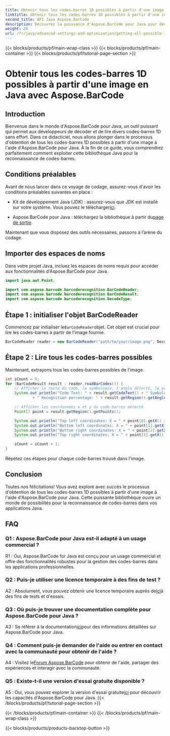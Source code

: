 ```yaml
---
title: Obtenir tous les codes-barres 1D possibles à partir d'une image en Java avec Aspose.BarCode
linktitle: Obtenir tous les codes-barres 1D possibles à partir d'une image
second_title: API Java Aspose.BarCode
description: Découvrez la puissance d'Aspose.BarCode pour Java pour décoder les codes-barres 1D sans effort. Téléchargez-le dès maintenant pour une intégration transparente dans vos applications Java.
weight: 20
url: /fr/java/advanced-settings-and-optimization/getting-all-possible-1d-barcodes-image/
---
```


{{< blocks/products/pf/main-wrap-class >}}
{{< blocks/products/pf/main-container >}}
{{< blocks/products/pf/tutorial-page-section >}}

# Obtenir tous les codes-barres 1D possibles à partir d'une image en Java avec Aspose.BarCode

## Introduction

Bienvenue dans le monde d'Aspose.BarCode pour Java, un outil puissant qui permet aux développeurs de décoder et de lire divers codes-barres 1D sans effort. Dans ce didacticiel, nous allons plonger dans le processus d'obtention de tous les codes-barres 1D possibles à partir d'une image à l'aide d'Aspose.BarCode pour Java. À la fin de ce guide, vous comprendrez parfaitement comment exploiter cette bibliothèque Java pour la reconnaissance de codes-barres.

## Conditions préalables

Avant de nous lancer dans ce voyage de codage, assurez-vous d'avoir les conditions préalables suivantes en place :

-  Kit de développement Java (JDK) : assurez-vous que JDK est installé sur votre système. Vous pouvez le télécharger[ici](https://www.oracle.com/java/technologies/javase-downloads.html).

-  Aspose.BarCode pour Java : téléchargez la bibliothèque à partir du[page de sortie](https://releases.aspose.com/barcode/java/).

Maintenant que vous disposez des outils nécessaires, passons à l’arène du codage.

## Importer des espaces de noms

Dans votre projet Java, incluez les espaces de noms requis pour accéder aux fonctionnalités d'Aspose.BarCode pour Java.

```java
import java.awt.Point;

import com.aspose.barcode.barcoderecognition.BarCodeReader;
import com.aspose.barcode.barcoderecognition.BarCodeResult;
import com.aspose.barcode.barcoderecognition.DecodeType;


```

## Étape 1 : initialiser l'objet BarCodeReader

 Commencez par initialiser le`BarCodeReader`objet. Cet objet est crucial pour lire les codes-barres à partir de l'image fournie.

```java
BarCodeReader reader = new BarCodeReader("path/to/your/image.png", DecodeType.CODE_128);
```

## Étape 2 : Lire tous les codes-barres possibles

Maintenant, extrayons tous les codes-barres possibles de l'image.

```java
int iCount = 0;
for (BarCodeResult result : reader.readBarCodes()) {
    // Afficher le texte du code, la symbologie, l'angle détecté, le pourcentage de reconnaissance du code-barres
    System.out.println("Code Text: " + result.getCodeText() + " Symbology: " + result.getCodeTypeName()
            + " Recognition percentage: " + result.getRegion().getAngle());

    // Afficher les coordonnées x et y du code-barres détecté
    Point[] point = result.getRegion().getPoints();

    System.out.println("Top left coordinates: X = " + point[0].getX() + ", Y = " + point[0].getY());
    System.out.println("Bottom left coordinates: X = " + point[1].getX() + ", Y = " + point[1].getY());
    System.out.println("Bottom right coordinates: X = " + point[2].getX() + ", Y = " + point[2].getY());
    System.out.println("Top right coordinates: X = " + point[3].getX() + ", Y = " + point[3].getY());

    iCount = iCount + 1;
}
```

Répétez ces étapes pour chaque code-barres trouvé dans l'image.

## Conclusion

Toutes nos félicitations! Vous avez exploré avec succès le processus d'obtention de tous les codes-barres 1D possibles à partir d'une image à l'aide d'Aspose.BarCode pour Java. Cette puissante bibliothèque ouvre un monde de possibilités pour la reconnaissance de codes-barres dans vos applications Java.

## FAQ

### Q1 : Aspose.BarCode pour Java est-il adapté à un usage commercial ?

R1 : Oui, Aspose.BarCode for Java est conçu pour un usage commercial et offre des fonctionnalités robustes pour la gestion des codes-barres dans les applications professionnelles.

### Q2 : Puis-je utiliser une licence temporaire à des fins de test ?

 A2 : Absolument, vous pouvez obtenir une licence temporaire auprès de[ici](https://purchase.aspose.com/temporary-license/)à des fins de tests et d'essais.

### Q3 : Où puis-je trouver une documentation complète pour Aspose.BarCode pour Java ?

 A3 : Se référer à la documentation[ici](https://reference.aspose.com/barcode/java/)pour des informations détaillées sur Aspose.BarCode pour Java.

### Q4 : Comment puis-je demander de l'aide ou entrer en contact avec la communauté pour obtenir de l'aide ?

 A4 : Visitez le[Forum Aspose.BarCode](https://forum.aspose.com/c/barcode/13) pour obtenir de l'aide, partager des expériences et interagir avec la communauté.

### Q5 : Existe-t-il une version d'essai gratuite disponible ?

 A5 : Oui, vous pouvez explorer la version d'essai gratuite[ici](https://releases.aspose.com/) pour découvrir les capacités d'Aspose.BarCode pour Java.
{{< /blocks/products/pf/tutorial-page-section >}}

{{< /blocks/products/pf/main-container >}}
{{< /blocks/products/pf/main-wrap-class >}}

{{< blocks/products/products-backtop-button >}}
